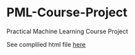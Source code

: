 # PML-Course-Project
Practical Machine Learning Course Project

See compliled html file [here](http://m2young.github.io/PML-Course-Project/course_project_html)
